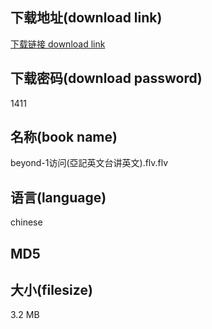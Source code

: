 ## 下载地址(download link)
[下载链接 download link](https://voluble-croquembouche-d321dc.netlify.app/?s=beyond-1%E8%AE%BF%E9%97%AE%28%E4%BA%9E%E8%A8%98%E8%8B%B1%E6%96%87%E5%8F%B0%E8%AE%B2%E8%8B%B1%E6%96%87%29.flv)

## 下载密码(download password)
1411

## 名称(book name)
beyond-1访问(亞記英文台讲英文).flv.flv

## 语言(language)
chinese

## MD5


## 大小(filesize)
3.2 MB

